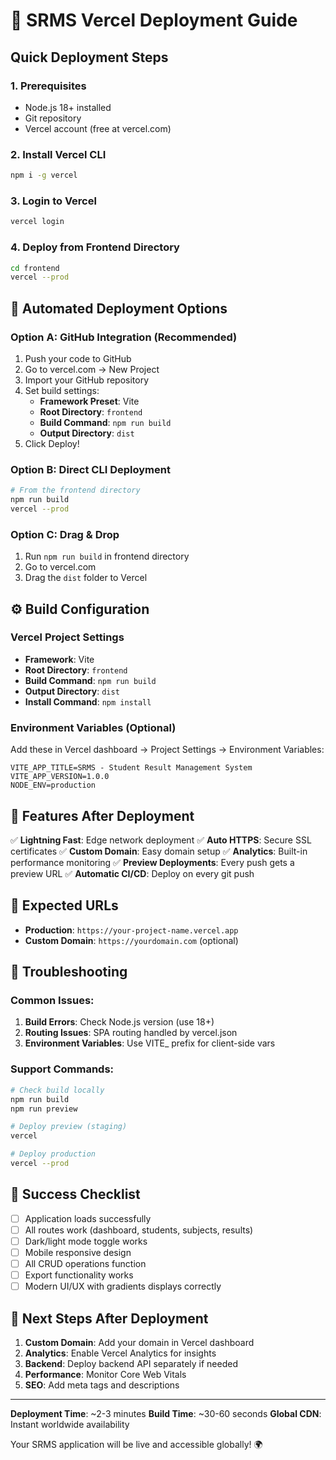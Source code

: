# 🚀 SRMS Vercel Deployment Guide

## Quick Deployment Steps

### 1. Prerequisites
- Node.js 18+ installed
- Git repository
- Vercel account (free at vercel.com)

### 2. Install Vercel CLI
```bash
npm i -g vercel
```

### 3. Login to Vercel
```bash
vercel login
```

### 4. Deploy from Frontend Directory
```bash
cd frontend
vercel --prod
```

## 🎯 Automated Deployment Options

### Option A: GitHub Integration (Recommended)
1. Push your code to GitHub
2. Go to vercel.com → New Project
3. Import your GitHub repository
4. Set build settings:
   - **Framework Preset**: Vite
   - **Root Directory**: `frontend`
   - **Build Command**: `npm run build`
   - **Output Directory**: `dist`
5. Click Deploy!

### Option B: Direct CLI Deployment
```bash
# From the frontend directory
npm run build
vercel --prod
```

### Option C: Drag & Drop
1. Run `npm run build` in frontend directory
2. Go to vercel.com
3. Drag the `dist` folder to Vercel

## ⚙️ Build Configuration

### Vercel Project Settings
- **Framework**: Vite
- **Root Directory**: `frontend`
- **Build Command**: `npm run build`
- **Output Directory**: `dist`
- **Install Command**: `npm install`

### Environment Variables (Optional)
Add these in Vercel dashboard → Project Settings → Environment Variables:
```
VITE_APP_TITLE=SRMS - Student Result Management System
VITE_APP_VERSION=1.0.0
NODE_ENV=production
```

## 🌟 Features After Deployment

✅ **Lightning Fast**: Edge network deployment
✅ **Auto HTTPS**: Secure SSL certificates
✅ **Custom Domain**: Easy domain setup
✅ **Analytics**: Built-in performance monitoring
✅ **Preview Deployments**: Every push gets a preview URL
✅ **Automatic CI/CD**: Deploy on every git push

## 📱 Expected URLs
- **Production**: `https://your-project-name.vercel.app`
- **Custom Domain**: `https://yourdomain.com` (optional)

## 🔧 Troubleshooting

### Common Issues:
1. **Build Errors**: Check Node.js version (use 18+)
2. **Routing Issues**: SPA routing handled by vercel.json
3. **Environment Variables**: Use VITE_ prefix for client-side vars

### Support Commands:
```bash
# Check build locally
npm run build
npm run preview

# Deploy preview (staging)
vercel

# Deploy production
vercel --prod
```

## 🎉 Success Checklist
- [ ] Application loads successfully
- [ ] All routes work (dashboard, students, subjects, results)
- [ ] Dark/light mode toggle works
- [ ] Mobile responsive design
- [ ] All CRUD operations function
- [ ] Export functionality works
- [ ] Modern UI/UX with gradients displays correctly

## 🚀 Next Steps After Deployment
1. **Custom Domain**: Add your domain in Vercel dashboard
2. **Analytics**: Enable Vercel Analytics for insights
3. **Backend**: Deploy backend API separately if needed
4. **Performance**: Monitor Core Web Vitals
5. **SEO**: Add meta tags and descriptions

---

**Deployment Time**: ~2-3 minutes
**Build Time**: ~30-60 seconds
**Global CDN**: Instant worldwide availability

Your SRMS application will be live and accessible globally! 🌍